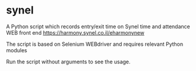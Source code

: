 # synel
A Python script which records entry/exit time on Synel time and attendance WEB front end https://harmony.synel.co.il/eharmonynew

The script is based on Selenium WEBdriver and requires relevant Python modules

Run the script without arguments to see the usage.
